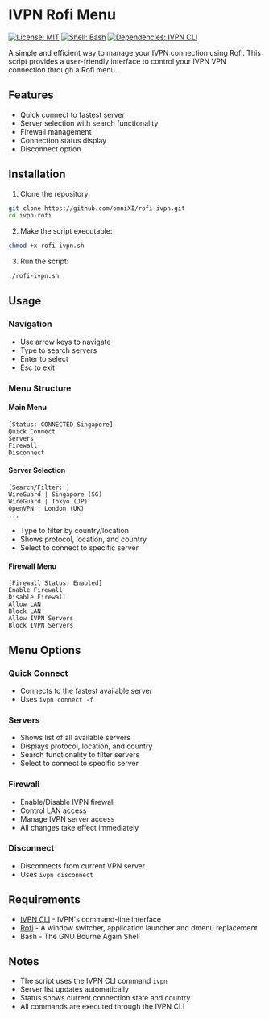 # IVPN Rofi Menu

[![License: MIT](https://img.shields.io/badge/License-MIT-yellow.svg)](https://opensource.org/licenses/MIT)
[![Shell: Bash](https://img.shields.io/badge/Shell-Bash-blue.svg)](https://www.gnu.org/software/bash/)
[![Dependencies: IVPN CLI](https://img.shields.io/badge/Dependencies-IVPN%20CLI-green.svg)](https://www.ivpn.net/apps-linux/)

A simple and efficient way to manage your IVPN connection using Rofi. This script provides a user-friendly interface to control your IVPN VPN connection through a Rofi menu.

## Features

- Quick connect to fastest server
- Server selection with search functionality
- Firewall management
- Connection status display
- Disconnect option

## Installation

1. Clone the repository:
```bash
git clone https://github.com/omniXI/rofi-ivpn.git
cd ivpn-rofi
```

2. Make the script executable:
```bash
chmod +x rofi-ivpn.sh
```

3. Run the script:
```bash
./rofi-ivpn.sh
```

## Usage

### Navigation
- Use arrow keys to navigate
- Type to search servers
- Enter to select
- Esc to exit

### Menu Structure

#### Main Menu
```
[Status: CONNECTED Singapore]
Quick Connect
Servers
Firewall
Disconnect
```

#### Server Selection
```
[Search/Filter: ]
WireGuard | Singapore (SG)
WireGuard | Tokyo (JP)
OpenVPN | London (UK)
...
```
- Type to filter by country/location
- Shows protocol, location, and country
- Select to connect to specific server

#### Firewall Menu
```
[Firewall Status: Enabled]
Enable Firewall
Disable Firewall
Allow LAN
Block LAN
Allow IVPN Servers
Block IVPN Servers
```

## Menu Options

### Quick Connect
- Connects to the fastest available server
- Uses `ivpn connect -f`

### Servers
- Shows list of all available servers
- Displays protocol, location, and country
- Search functionality to filter servers
- Select to connect to specific server

### Firewall
- Enable/Disable IVPN firewall
- Control LAN access
- Manage IVPN server access
- All changes take effect immediately

### Disconnect
- Disconnects from current VPN server
- Uses `ivpn disconnect`

## Requirements

- [IVPN CLI](https://www.ivpn.net/apps-linux/) - IVPN's command-line interface
- [Rofi](https://github.com/davatorium/rofi) - A window switcher, application launcher and dmenu replacement
- Bash - The GNU Bourne Again Shell

## Notes

- The script uses the IVPN CLI command `ivpn`
- Server list updates automatically
- Status shows current connection state and country
- All commands are executed through the IVPN CLI
